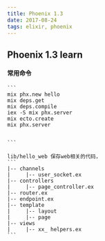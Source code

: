 ```yaml
---
title: Phoenix 1.3
date: 2017-08-24
tags: elixir, phoenix
---
```


Phoenix 1.3 learn
--------

#### 常用命令

    ```
    mix phx.new hello 
    mix deps.get 
    mix deps.compile 
    iex -S mix phx.server 
    mix ecto.create 
    mix phx.server 
    
    
    ```
    
    lib/hello_web 保存web相关的代码， 
    ```
    |-- channels
    |     |-- user_socket.ex
    |-- controllers
    |     |-- page_controller.ex
    |-- router.ex
    |-- endpoint.ex
    |-- template
    |     |-- layout 
    |     |-- page 
    |-- views
    |     |-- xx_ helpers.ex
    ```

